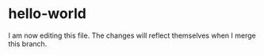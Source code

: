 # hello-world
I am now editing this file.
The changes will reflect themselves when I merge this branch.
